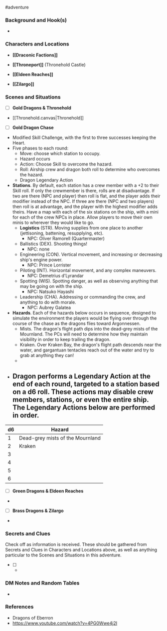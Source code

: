  #adventure 

### Background and Hook(s)

* 

### Characters and Locations

* **[[Draconic Factions]]**

* **[[Throneport]]** (Thronehold Castle)
* **[[Eldeen Reaches]]**
* **[[Zilargo]]**

### Scenes and Situations

 - [ ]  **Gold Dragons & Thronehold**

* [[Thronehold.canvas|Thronehold]]

 - [ ]  **Gold Dragon Chase**

- Modified Skill Challenge, with the first to three successes keeping the Heart.
- Five phases to each round:
	- Move: choose which station to occupy.
	- Hazard occurs
	- Action: Choose Skill to overcome the hazard.
	- Roll: Airship crew and dragon both roll to determine who overcomes the hazard.
	- Dragon Legendary Action
- **Stations**. By default, each station has a crew member with a +2 to their Skill roll. If only the crewmember is there, rolls are at disadvantage. If two are there (NPC and player) then roll is flat, and the player adds their modifier instead of the NPC. If three are there (NPC and two players) then roll is at advantage, and the player with the highest modifier adds theirs. Have a map with each of the six stations on the ship, with a mini for each of the crew NPCs in place. Allow players to move their own minis to wherever they would like to go.
	- **Logistics** (STR). Moving supplies from one place to another (jettisoning, battening, resupplying, etc).
		- NPC: Oliver Ramorell (Quartermaster)
	- Ballistics (DEX). Shooting things!
		- NPC: none
	- Engineering (CON). Vertical movement, and increasing or decreasing ship's engine power.
		- NPC: Prince Lorrister
	- Piloting (INT). Horizontal movement, and any complex maneuvers.
		- NPC: Demetrius d'Lyrandar
	- Spotting (WIS). Spotting danger, as well as observing anything that may be going on with the ship.
		- NPC: Natsuko Hayashi
	- Leadership (CHA). Addressing or commanding the crew, and anything to do with morale.
		- NPC: Aubrey Galatea
- **Hazards**. Each of the hazards below occurs in sequence, designed to simulate the environment the players would be flying over through the course of the chase as the dragons flies toward Argonnessen.
	- Mists. The dragon's flight path dips into the dead-grey mists of the Mournland. The PCs will need to determine how they maintain visibility in order to keep trailing the dragon.
	- Kraken. Over Kraken Bay, the dragon's flight path descends near the water, and gargantuan tentacles reach out of the water and try to grab at anything they can!
	- 
- Dragon performs a Legendary Action at the end of each round, targeted to a station based on a d6 roll. These actions may disable crew members, stations, or even the entire ship. The Legendary Actions below are performed in order.
	- 

| d6  | Hazard                           |
| --- | -------------------------------- |
| 1   | Dead-grey mists of the Mournland |
| 2   | Kraken                           |
| 3   |                                  |
| 4   |                                  |
| 5   |                                  |
| 6   |                                  |

 - [ ]  **Green Dragons & Eldeen Reaches**

- 

 - [ ]  **Brass Dragons & Zilargo**

* 

### Secrets and Clues
Check off as information is received. These should be gathered from Secrets and Clues in Characters and Locations above, as well as anything particular to the Scenes and Situations in this adventure.

 - [ ] -

### DM Notes and Random Tables

* 

### References

* Dragons of Eberron
* https://www.youtube.com/watch?v=4PG0Wwe4j2I
